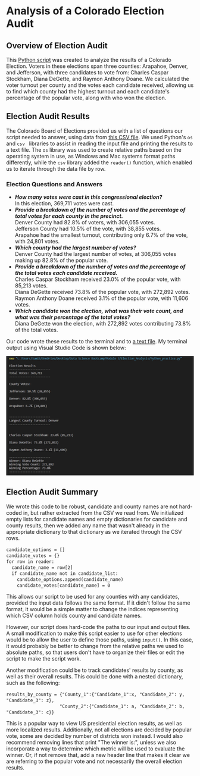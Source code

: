 # Analysis of a Colorado Election Audit

## Overview of Election Audit
<!-- explain the purpose of this Audit -->
This [Python script](PyPoll_Challenge.py) was created to analyze the results of a Colorado Election.  Voters in these elections span three counties: Arapahoe, Denver, and Jefferson, with three candidates to vote from: Charles Caspar Stockham, Diana DeGette, and Raymon Anthony Doane.  We calculated the voter turnout per county and the votes each candidate received, allowing us to find which county had the highest turnout and each candidate's percentage of the popular vote, along with who won the election.

## Election Audit Results
<!-- use a bulleted list to address the following questions:
    How many votes were cast in this congressional election?
    Provide a breakdown of the number of votes and the percentage of total votes for each county in the precinct.
    Which county had the largest number of votes?
    Provide a breakdown of the number of votes and the percentage of the total votes each candidate received.
    Which candidate won the election, what was their vote count, and what was their percentage of the total votes?
-->
The Colorado Board of Elections provided us with a list of questions our script needed to answer, using data from [this CSV file](Resources/election_results.csv).  We used Python's `os` and `csv ` libraries to assist in reading the input file and printing the results to a text file.  The `os` library was used to create relative paths based on the operating system in use, as Windows and Mac systems format paths differently, while the `csv` library added the `reader()` function, which enabled us to iterate through the data file by row.  

### Election Questions and Answers

- ***How many votes were cast in this congressional election? <br />***
    In this election, 369,711 votes were cast.  
- ***Provide a breakdown of the number of votes and the percentage of total votes for each county in the precinct. <br />***
    Denver County had 82.8% of voters, with 306,055 votes.  
    Jefferson County had 10.5% of the vote, with 38,855 votes.  
    Arapahoe had the smallest turnout, contributing only 6.7% of the vote, with 24,801 votes.
- ***Which county had the largest number of votes? <br />***
    Denver County had the largest number of votes, at 306,055 votes making up 82.8% of the popular vote.
- ***Provide a breakdown of the number of votes and the percentage of the total votes each candidate received. <br />***
    Charles Caspar Stockham received 23.0% of the popular vote, with 85,213 votes.  
    Diana DeGette received 73.8% of the popular vote, with 272,892 votes.
    Raymon Anthony Doane received 3.1% of the popular vote, with 11,606 votes.
- ***Which candidate won the election, what was their vote count, and what was their percentage of the total votes? <br />*** 
    Diana DeGette won the election, with 272,892 votes contributing 73.8% of the total votes.
    
Our code wrote these results to the terminal and to [a text file](Analysis/election_results.txt).  My terminal output using Visual Studio Code is shown below:

![An image of a VS Code terminal, showing the same results as the election_results.txt file](Analysis/terminal_output.PNG)

## Election Audit Summary
<!-- In a summary statement, provide a business proposal to the election commission on how this script can be used—with some modifications—for any election. Give at least two examples of how this script can be modified to be used for other elections. -->

We wrote this code to be robust, candidate and county names are not hard-coded in, but rather extracted from the CSV we read from.  We initialized empty lists for candidate names and empty dictionaries for candidate and county results, then we added any name that wasn't already in the appropriate dictionary to that dictionary as we iterated through the CSV rows.
```
candidate_options = []
candidate_votes = {}
for row in reader:
  candidate_name = row[2]
  if candidate_name not in candidate_list:
    candidate_options.append(candidate_name)
    candidate_votes[candidate_name] = 0
```
This allows our script to be used for any counties with any candidates, provided the input data follows the same format.  If it didn't follow the same format, it would be a simple matter to change the indices representing which CSV column holds county and candidate names.  

<!-- one modification would be for the script to take user input for the path to the data file and the output file, so that the python code wouldn't have to be touched between uses.-->
However, our script does hard-code the paths to our input and output files.  A small modification to make this script easier to use for other elections would be to allow the user to define those paths, using `input()`.  In this case, it would probably be better to change from the relative paths we used to absolute paths, so that users don't have to organize their files or edit the script to make the script work.

Another modification could be to track candidates' results by county, as well as their overall results.  This could be done with a nested dictionary, such as the following:
```
results_by_county = {"County_1":{"Candidate_1":x, "Candidate_2": y, "Candidate_3": z}, 
                    "County_2":{"Candidate_1": a, "Candidate_2": b, "Candidate_3": c}}
``` 
This is a popular way to view US presidential election results, as well as more localized results.  Additionally, not all elections are decided by popular vote, some are decided by number of districts won instead.  I would also recommend removing lines that print "The winner is:", unless we also incorporate a way to determine which metric will be used to evaluate the winner.  Or, if not remove that, add a new header line that makes it clear we are referring to the popular vote and not necessarily the overall election results.
